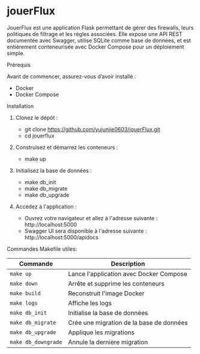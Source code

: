 # jouerFlux

JouerFlux est une application Flask permettant de gérer des firewalls, leurs politiques de filtrage et les règles associées.
Elle expose une API REST documentée avec Swagger, utilise SQLite comme base de données, et est entièrement conteneurisée avec Docker Compose pour un déploiement simple.

Prérequis

Avant de commencer, assurez-vous d’avoir installé :
- Docker
- Docker Compose

Installation

1. Clonez le dépôt :
    - git clone https://github.com/yujunjie0603/jouerFlux.git
    - cd jouerflux

2. Construisez et démarrez les conteneurs :
    - make up

3. Initialisez la base de données :
    - make db_init
    - make db_migrate
    - make db_upgrade

4. Accédez à l'application :
    - Ouvrez votre navigateur et allez à l'adresse suivante : http://localhost:5000
    - Swagger UI sera disponible à l'adresse suivante : http://localhost:5000/apidocs

Commandes Makefile utiles:

| Commande            | Description                              |
| ------------------- | ---------------------------------------- |
| `make up`           | Lance l'application avec Docker Compose  |
| `make down`         | Arrête et supprime les conteneurs        |
| `make build`        | Reconstruit l'image Docker               |
| `make logs`         | Affiche les logs                         |
| `make db_init`      | Initialise la base de données            |
| `make db_migrate`   | Crée une migration de la base de données |
| `make db_upgrade`   | Applique les migrations                  |
| `make db_downgrade` | Annule la dernière migration             |

